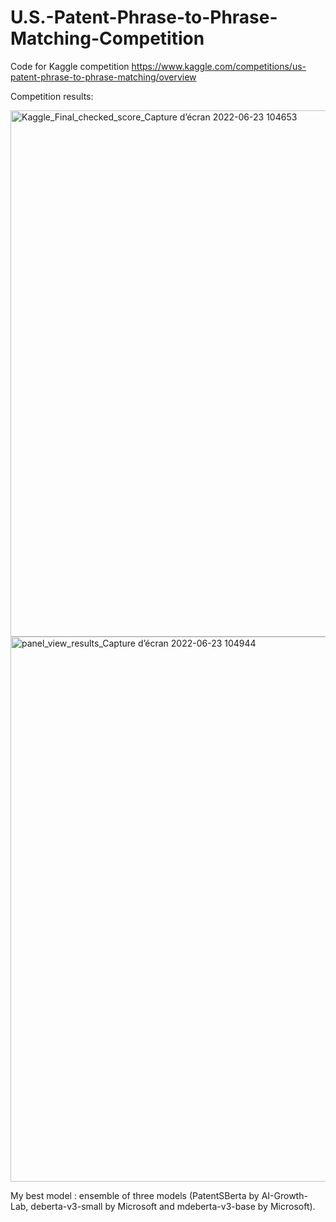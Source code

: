 # U.S.-Patent-Phrase-to-Phrase-Matching-Competition
Code for Kaggle competition
https://www.kaggle.com/competitions/us-patent-phrase-to-phrase-matching/overview

Competition results:

<img width="842" alt="Kaggle_Final_checked_score_Capture d’écran 2022-06-23 104653" src="https://user-images.githubusercontent.com/11682333/175291504-714a4223-6027-4a36-a9d0-4fc5e3732248.png">

<img width="872" alt="panel_view_results_Capture d’écran 2022-06-23 104944" src="https://user-images.githubusercontent.com/11682333/175291559-10227685-848a-44ca-8874-563f2a542ae9.png">

My best model : ensemble of three models (PatentSBerta by AI-Growth-Lab, deberta-v3-small by Microsoft and 
mdeberta-v3-base by Microsoft).
